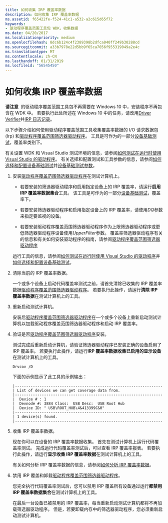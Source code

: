 ```yaml
---
title: 如何收集 IRP 覆盖率数据
description: 如何收集 IRP 覆盖率数据
ms.assetid: f65422fe-f524-41c1-a532-a2c615d65f72
keywords:
- 驱动程序覆盖范围工具包 WDK，收集数据
ms.date: 04/20/2017
ms.localizationpriority: medium
ms.openlocfilehash: 8dc6b124c4f2389398b2dfca040ff249b30288cd
ms.sourcegitcommit: a33b7978e22d5bb9f65ca7056f955319049a2e4c
ms.translationtype: MT
ms.contentlocale: zh-CN
ms.lasthandoff: 01/31/2019
ms.locfileid: "56545450"
---
```

# <a name="how-to-collect-irp-coverage-data"></a>如何收集 IRP 覆盖率数据


**请注意**  的驱动程序覆盖范围工具包不再需要在 Windows 10 中，安装程序不再包含在 WDK 中。 若要执行此处所述在 Windows 10 中的任务，请改用[Driver Verifier](driver-verifier.md)并[IRP 日志记录](irp-logging.md)。

 

以下步骤介绍如何使用驱动程序覆盖范围工具收集覆盖率数据的 I/O 请求数据包 (Irp) 和[驱动程序覆盖范围筛选器驱动程序](driver-coverage-filter-driver.md)。 工具是可作为的一部分[设备基础测试](device-fundamentals-tests.md)，覆盖率类别下。

有关设置 WDK 和 Visual Studio 测试环境的信息，请参阅[如何测试在运行时使用 Visual Studio 的驱动程序](https://msdn.microsoft.com/windows-drivers/develop/testing_a_driver_at_runtime)。 有关选择和配置测试和工具参数的信息，请参阅[如何选择和配置设备基础测试](https://msdn.microsoft.com/windows-drivers/develop/how_to_select_and_configure_the_device_fundamental_tests)并[设备基础测试参数](https://msdn.microsoft.com/windows-drivers/develop/how_to_select_and_configure_the_device_fundamental_tests)。

1.  安装[驱动程序覆盖范围筛选器驱动程序](driver-coverage-filter-driver.md)在测试计算机上。

    -   若要安装的筛选器驱动程序和启用指定设备上的 IRP 覆盖率，请运行**启用 IRP 覆盖率数据集合**工具。 该工具是可作为的一部分[设备基础测试](device-fundamentals-tests.md)，覆盖率下。

    -   若要安装筛选器驱动程序和启用指定设备上的 IRP 覆盖率，请使用*DQ*参数来指定要监视的设备。

    -   若要安装驱动程序覆盖范围筛选器驱动程序作为上限筛选器驱动程序或更低筛选器驱动程序设备使用*UpperFilter*参数。 覆盖率筛选器驱动程序有关的信息和有关如何安装驱动程序的指南，请参阅[驱动程序覆盖范围筛选器驱动程序](driver-coverage-filter-driver.md)

    运行工具的信息，请参阅[如何测试在运行时使用 Visual Studio 的驱动程序](https://msdn.microsoft.com/windows-drivers/develop/testing_a_driver_at_runtime)并[如何选择和配置设备基础测试](https://msdn.microsoft.com/windows-drivers/develop/how_to_select_and_configure_the_device_fundamental_tests)。

2.  清除当前的 IRP 覆盖率数据。

    一个或多个设备上启动代码覆盖率测试之前，请首先清除已收集的 IRP 覆盖率数据[驱动程序覆盖范围筛选器驱动程序](driver-coverage-filter-driver.md)。 若要执行此操作，请运行**清除 IRP 覆盖率数据**在测试计算机上的工具。

3.  重新启动测试计算机。

    安装后[驱动程序覆盖范围筛选器驱动程序](driver-coverage-filter-driver.md)在一个或多个设备上重新启动测试计算机以加载驱动程序覆盖范围筛选器驱动程序和启动 IRP 覆盖率。

4.  验证是否[驱动程序覆盖范围筛选器驱动程序](driver-coverage-filter-driver.md)安装。

    测试完成后重新启动计算机，请验证筛选器驱动程序已安装正确的设备启用了 IRP 覆盖率。 若要执行此操作，请运行**IRP 覆盖率数据收集已启用的显示设备**在测试计算机上的工具。

    ```
    Drvcov /D
    ```

    下面的示例显示了此工具的示例输出：

    ```
    |------------------------------------------------------------------
    | List of devices we can get coverage data from.
    |------------------------------------------------------------------
    |  Device # : 1 
    |  Devnode #: 3884 Class:  USB Desc:  USB Root Hub
    |  Device ID: " USB\ROOT_HUB\4&413399C&0"
    |------------------------------------------------------------------
    | 1 device(s) found.
    |------------------------------------------------------------------
    ```

5.  收集 IRP 覆盖率数据。

    现在你可以在设备的 IRP 覆盖率数据收集。 首先在测试计算机上运行代码覆盖率测试。 完成运行代码覆盖率测试后，可以查看 IRP 覆盖率报表。 若要执行此操作，请运行**显示收集 IRP 覆盖率数据**在测试计算机上的工具。

    有关如何分析 IRP 覆盖率数据的信息，请参阅[如何分析 IRP 覆盖率数据](how-to-analyze-irp-coverage-data.md)。

6.  禁用 IRP 覆盖和卸载[驱动程序覆盖范围筛选器驱动程序](driver-coverage-filter-driver.md)。

    您完全执行代码覆盖率测试后，您可以禁用 IRP 覆盖所有设备通过运行**都禁用 IRP 覆盖率数据集合**在测试计算机上的工具。

    在最后一台设备已被禁用的 IRP 覆盖率，每当重新启动测试计算机都将不再加载筛选器驱动程序。 但是，若要卸载内存中的筛选器驱动程序，您必须重新启动测试计算机。

 

 





